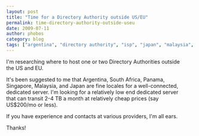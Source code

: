 ```yaml
---
layout: post
title: "Time for a Directory Authority outside US/EU"
permalink: time-directory-authority-outside-useu
date: 2009-07-11
author: phobos
category: blog
tags: ["argentina", "directory authority", "isp", "japan", "malaysia", "panama", "singapore", "south africa"]
---
```


I'm researching where to host one or two Directory Authorities outside  
the US and EU.

It's been suggested to me that Argentina, South Africa, Panama,  
Singapore, Malaysia, and Japan are fine locales for a well-connected,  
dedicated server. I'm looking for a relatively low end dedicated server  
that can transit 2-4 TB a month at relatively cheap prices (say  
US$200/mo or less).

If you have experience and contacts at various providers, I'm all ears.

Thanks!

